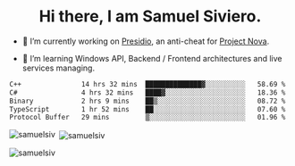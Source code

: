 <h1 align="center">Hi there, I am Samuel Siviero.</h1>

- 🔭 I’m currently working on [Presidio](https://presidio.ac), an anti-cheat for [Project Nova](https://discord.gg/novafn).

- 🌱 I’m learning Windows API, Backend / Frontend architectures and live services managing.

<!--START_SECTION:waka-->

```txt
C++               14 hrs 32 mins  ██████████████▓░░░░░░░░░░   58.69 %
C#                4 hrs 32 mins   ████▓░░░░░░░░░░░░░░░░░░░░   18.36 %
Binary            2 hrs 9 mins    ██▒░░░░░░░░░░░░░░░░░░░░░░   08.72 %
TypeScript        1 hr 52 mins    ██░░░░░░░░░░░░░░░░░░░░░░░   07.60 %
Protocol Buffer   29 mins         ▒░░░░░░░░░░░░░░░░░░░░░░░░   01.96 %
```

<!--END_SECTION:waka-->

<p><img align="left" src="https://github-readme-stats.vercel.app/api/top-langs?username=samuelsiv&show_icons=true&locale=en&layout=compact&theme=radical" alt="samuelsiv" /></p>

<p>&nbsp;<img align="center" src="https://github-readme-stats.vercel.app/api?username=samuelsiv&show_icons=true&locale=en&theme=radical" alt="samuelsiv" /></p>
<p align="left"> <img src="https://komarev.com/ghpvc/?username=samuelsiv&label=Profile%20views&color=0e75b6&style=flat" alt="samuelsiv" /> </p>
